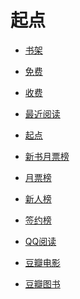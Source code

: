 # 起点


<div id = "首"></div>
<script src = "../js/首.js"></script>


* [书架](https://m.qidian.com/bookshelf/my)


* [免费](https://m.qidian.com/bookshelf/my?gid=14159146)
* [收费](https://m.qidian.com/bookshelf/my?gid=14159147)


* [最近阅读](https://m.qidian.com/bookshelf/history)
* [起点](https://www.qidian.com/)


* [新书月票榜](https://www.qidian.com/rank/yuepiao/chn0/month/)
* [月票榜](https://m.qidian.com/rank/yuepiao/)
* [新人榜](https://m.qidian.com/rank/newauthor/)
* [签约榜](https://m.qidian.com/rank/sign/)


* [QQ阅读](https://ubook.reader.qq.com/)


* [豆瓣电影](https://m.douban.com/movie/)
* [豆瓣图书](https://m.douban.com/book/)


<div id = "cmfu_book"></div>
<script src = "../js/起点.js"></script>
